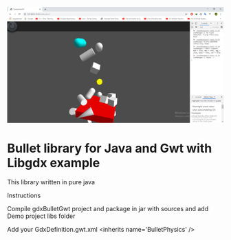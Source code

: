 ![Alt text](./BulletForGwt.png "Title")

# Bullet library for Java and Gwt with Libgdx example

This library written in pure java

Instructions

Compile gdxBulletGwt project and package in jar with sources and add Demo project libs folder


Add your GdxDefinition.gwt.xml \<inherits name='BulletPhysics' />


